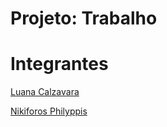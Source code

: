 # Projeto: Trabalho




# Integrantes

[Luana Calzavara](https://github.com/LuaCalzavara)

[Nikiforos Philyppis](https://github.com/NikiforosPhilyppis)
